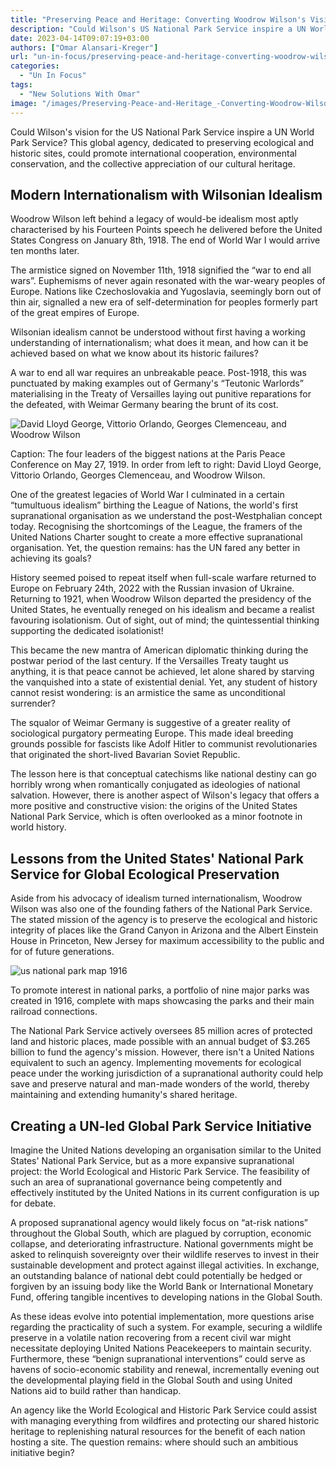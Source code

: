 ```yaml
---
title: "Preserving Peace and Heritage: Converting Woodrow Wilson's Vision into a UN World Park Service"
description: "Could Wilson's US National Park Service inspire a UN World Park Service to preserve ecological and historic sites, promote international cooperation, and appreciate cultural heritage?"
date: 2023-04-14T09:07:19+03:00
authors: ["Omar Alansari-Kreger"]
url: "un-in-focus/preserving-peace-and-heritage-converting-woodrow-wilsons-vision-into-a-un-world-park-service"
categories:
  - "Un In Focus"
tags:
  - "New Solutions With Omar"
image: "/images/Preserving-Peace-and-Heritage_-Converting-Woodrow-Wilsons-Vision-into-a-UN-World-Park-Service.jpg"
---
```


Could Wilson's vision for the US National Park Service inspire a UN World Park Service? This global agency, dedicated to preserving ecological and historic sites, could promote international cooperation, environmental conservation, and the collective appreciation of our cultural heritage.

## **Modern Internationalism with Wilsonian Idealism**

Woodrow Wilson left behind a legacy of would-be idealism most aptly characterised by his Fourteen Points speech he delivered before the United States Congress on January 8th, 1918. The end of World War I would arrive ten months later.

The armistice signed on November 11th, 1918 signified the “war to end all wars”. Euphemisms of never again resonated with the war-weary peoples of Europe. Nations like Czechoslovakia and Yugoslavia, seemingly born out of thin air, signalled a new era of self-determination for peoples formerly part of the great empires of Europe.

Wilsonian idealism cannot be understood without first having a working understanding of internationalism; what does it mean, and how can it be achieved based on what we know about its historic failures?

A war to end all war requires an unbreakable peace. Post-1918, this was punctuated by making examples out of Germany's “Teutonic Warlords” materialising in the Treaty of Versailles laying out punitive reparations for the defeated, with Weimar Germany bearing the brunt of its cost.

![David Lloyd George, Vittorio Orlando, Georges Clemenceau, and Woodrow Wilson](/images/David-Lloyd-George-Vittorio-Orlando-Georges-Clemenceau-and-Woodrow-Wilson-1024x768.jpg)

Caption: The four leaders of the biggest nations at the Paris Peace Conference on May 27, 1919. In order from left to right: David Lloyd George, Vittorio Orlando, Georges Clemenceau, and Woodrow Wilson.


One of the greatest legacies of World War I culminated in a certain “tumultuous idealism” birthing the League of Nations, the world's first supranational organisation as we understand the post-Westphalian concept today. Recognising the shortcomings of the League, the framers of the United Nations Charter sought to create a more effective supranational organisation. Yet, the question remains: has the UN fared any better in achieving its goals?

History seemed poised to repeat itself when full-scale warfare returned to Europe on February 24th, 2022 with the Russian invasion of Ukraine. Returning to 1921, when Woodrow Wilson departed the presidency of the United States, he eventually reneged on his idealism and became a realist favouring isolationism. Out of sight, out of mind; the quintessential thinking supporting the dedicated isolationist!

This became the new mantra of American diplomatic thinking during the postwar period of the last century. If the Versailles Treaty taught us anything, it is that peace cannot be achieved, let alone shared by starving the vanquished into a state of existential denial. Yet, any student of history cannot resist wondering: is an armistice the same as unconditional surrender?

The squalor of Weimar Germany is suggestive of a greater reality of sociological purgatory permeating Europe. This made ideal breeding grounds possible for fascists like Adolf Hitler to communist revolutionaries that originated the short-lived Bavarian Soviet Republic.

The lesson here is that conceptual catechisms like national destiny can go horribly wrong when romantically conjugated as ideologies of national salvation. However, there is another aspect of Wilson's legacy that offers a more positive and constructive vision: the origins of the United States National Park Service, which is often overlooked as a minor footnote in world history.

## **Lessons from the United States' National Park Service for Global Ecological Preservation**

Aside from his advocacy of idealism turned internationalism, Woodrow Wilson was also one of the founding fathers of the National Park Service. The stated mission of the agency is to preserve the ecological and historic integrity of places like the Grand Canyon in Arizona and the Albert Einstein House in Princeton, New Jersey for maximum accessibility to the public and for of future generations.

![us national park map 1916](/images/us-national-park-map-1916-1024x727.jpg)

To promote interest in national parks, a portfolio of nine major parks was created in 1916, complete with maps showcasing the parks and their main railroad connections.


The National Park Service actively oversees 85 million acres of protected land and historic places, made possible with an annual budget of $3.265 billion to fund the agency's mission. However, there isn't a United Nations equivalent to such an agency. Implementing movements for ecological peace under the working jurisdiction of a supranational authority could help save and preserve natural and man-made wonders of the world, thereby maintaining and extending humanity's shared heritage.

## **Creating a UN-led Global Park Service Initiative**

Imagine the United Nations developing an organisation similar to the United States' National Park Service, but as a more expansive supranational project: the World Ecological and Historic Park Service. The feasibility of such an area of supranational governance being competently and effectively instituted by the United Nations in its current configuration is up for debate.

A proposed supranational agency would likely focus on “at-risk nations” throughout the Global South, which are plagued by corruption, economic collapse, and deteriorating infrastructure. National governments might be asked to relinquish sovereignty over their wildlife reserves to invest in their sustainable development and protect against illegal activities. In exchange, an outstanding balance of national debt could potentially be hedged or forgiven by an issuing body like the World Bank or International Monetary Fund, offering tangible incentives to developing nations in the Global South.

As these ideas evolve into potential implementation, more questions arise regarding the practicality of such a system. For example, securing a wildlife preserve in a volatile nation recovering from a recent civil war might necessitate deploying United Nations Peacekeepers to maintain security. Furthermore, these “benign supranational interventions” could serve as havens of socio-economic stability and renewal, incrementally evening out the developmental playing field in the Global South and using United Nations aid to build rather than handicap.

An agency like the World Ecological and Historic Park Service could assist with managing everything from wildfires and protecting our shared historic heritage to replenishing natural resources for the benefit of each nation hosting a site. The question remains: where should such an ambitious initiative begin?
